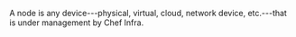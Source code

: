 A node is any device---physical, virtual, cloud, network device,
etc.---that is under management by Chef Infra.
